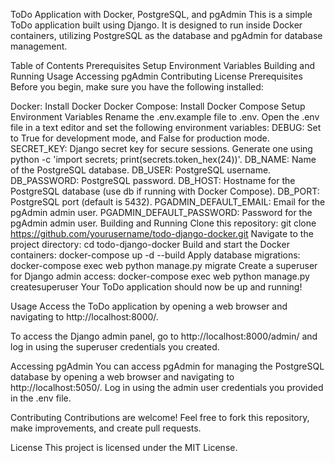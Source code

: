 ToDo Application with Docker, PostgreSQL, and pgAdmin
This is a simple ToDo application built using Django. It is designed to run inside Docker containers, utilizing PostgreSQL as the database and pgAdmin for database management.

Table of Contents
Prerequisites
Setup
Environment Variables
Building and Running
Usage
Accessing pgAdmin
Contributing
License
Prerequisites
Before you begin, make sure you have the following installed:

Docker: Install Docker
Docker Compose: Install Docker Compose
Setup
Environment Variables
Rename the .env.example file to .env.
Open the .env file in a text editor and set the following environment variables:
DEBUG: Set to True for development mode, and False for production mode.
SECRET_KEY: Django secret key for secure sessions. Generate one using python -c 'import secrets; print(secrets.token_hex(24))'.
DB_NAME: Name of the PostgreSQL database.
DB_USER: PostgreSQL username.
DB_PASSWORD: PostgreSQL password.
DB_HOST: Hostname for the PostgreSQL database (use db if running with Docker Compose).
DB_PORT: PostgreSQL port (default is 5432).
PGADMIN_DEFAULT_EMAIL: Email for the pgAdmin admin user.
PGADMIN_DEFAULT_PASSWORD: Password for the pgAdmin admin user.
Building and Running
Clone this repository: git clone https://github.com/yourusername/todo-django-docker.git
Navigate to the project directory: cd todo-django-docker
Build and start the Docker containers: docker-compose up -d --build
Apply database migrations: docker-compose exec web python manage.py migrate
Create a superuser for Django admin access: docker-compose exec web python manage.py createsuperuser
Your ToDo application should now be up and running!

Usage
Access the ToDo application by opening a web browser and navigating to http://localhost:8000/.

To access the Django admin panel, go to http://localhost:8000/admin/ and log in using the superuser credentials you created.

Accessing pgAdmin
You can access pgAdmin for managing the PostgreSQL database by opening a web browser and navigating to http://localhost:5050/. Log in using the admin user credentials you provided in the .env file.

Contributing
Contributions are welcome! Feel free to fork this repository, make improvements, and create pull requests.

License
This project is licensed under the MIT License.

